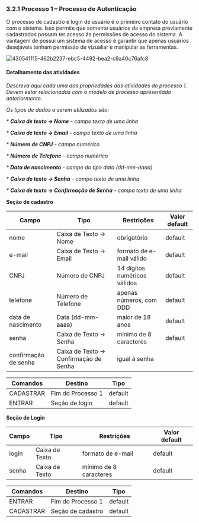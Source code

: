 ### 3.2.1 Processo 1 – Processo de Autenticação

O processo de cadastro e login de usuário é o primeiro contato do usuário com o sistema. Isso permite que somente usuários da empresa previamente cadastrados possam ter acesso ás permissões de acesso do sistema. A vantagem de possui um sistema de acesso é garantir que apenas usuários desejáveis tenham permissão de vizualiar e manipular as ferramentas.

![430541115-462b2237-ebc5-4492-bea2-c9a40c76afc8](https://github.com/user-attachments/assets/beb9666f-8a55-4359-ad66-bb10f08ce32b)

#### Detalhamento das atividades

_Descreva aqui cada uma das propriedades das atividades do processo 1. 
Devem estar relacionadas com o modelo de processo apresentado anteriormente._

_Os tipos de dados a serem utilizados são:_

_* **Caixa de texto -> Nome** - campo texto de uma linha_

_* **Caixa de texto -> Email** - campo texto de uma linha_

_* **Número de CNPJ** - campo numérico_

_* **Número de Telefone** - campo numérico_

_* **Data de nascimento** - campo do tipo data (dd-mm-aaaa)_

_* **Caixa de texto -> Senha** - campo texto de uma linha_

_* **Caixa de texto -> Confirmação de Senha** - campo texto de uma linha_

**Seção de cadastro**

| **Campo** | **Tipo** | **Restrições** | **Valor default** |
| --- | --- | --- | --- |
| nome | Caixa de Texto -> Nome | obrigatório | default |
| e-mail | Caixa de Texto -> Email | formato de e-mail válido | default |
| CNPJ | Número de CNPJ | 14 dígitos numéricos válidos | default |
| telefone | Número de Telefone | apenas números, com DDD | default |
| data de nascimento | Data (dd-mm-aaaa) | maior de 18 anos | default |
| senha | Caixa de Texto -> Senha | mínimo de 8 caracteres | default |
| confirmação de senha | Caixa de Texto -> Confirmação de Senha | igual à senha | |

| **Comandos**   | **Destino**         | **Tipo**   |
| ---            | ---                 | ---        |
| CADASTRAR      | Fim do Processo 1   | default    |
| ENTRAR       | Seção de login  | default    |

**Seção de Login**

| **Campo**  | **Tipo**             | **Restrições**         | **Valor default** |
| ---        | ---                  | ---                    | --- |
| login      | Caixa de Texto       | formato de e-mail      | default |
| senha      | Caixa de Texto       | mínimo de 8 caracteres | default |

| **Comandos** | **Destino**        | **Tipo**   |
| ---          | ---                | ---        |
| ENTRAR       | Fim do Processo 1  | default    |
| CADASTRAR    | Seção de cadastro  | default    |
